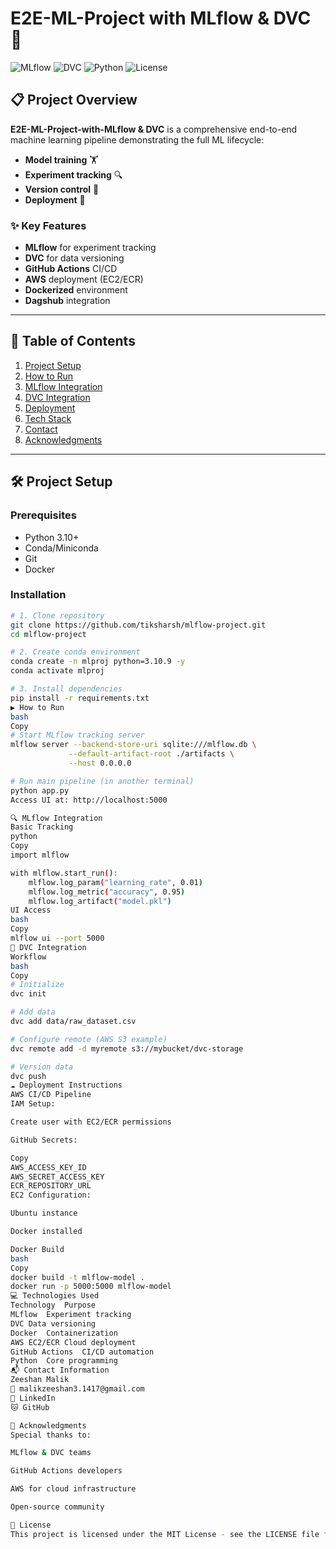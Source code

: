 # E2E-ML-Project with MLflow & DVC 🚀

![MLflow](https://img.shields.io/badge/MLflow-%23FF6F00.svg?style=for-the-badge&logo=mlflow&logoColor=white)
![DVC](https://img.shields.io/badge/DVC-%2395C93D.svg?style=for-the-badge&logo=dvc&logoColor=white)
![Python](https://img.shields.io/badge/python-3.10+-blue.svg)
![License](https://img.shields.io/badge/License-MIT-green.svg)

## 📋 Project Overview

**E2E-ML-Project-with-MLflow & DVC** is a comprehensive end-to-end machine learning pipeline demonstrating the full ML lifecycle:

- **Model training** 🏋️
- **Experiment tracking** 🔍
- **Version control** 🔄
- **Deployment** 🚀

### ✨ Key Features
- **MLflow** for experiment tracking
- **DVC** for data versioning
- **GitHub Actions** CI/CD
- **AWS** deployment (EC2/ECR)
- **Dockerized** environment
- **Dagshub** integration

---

## 📖 Table of Contents
1. [Project Setup](#-project-setup)
2. [How to Run](#-how-to-run)
3. [MLflow Integration](#-mlflow-integration)
4. [DVC Integration](#-dvc-integration) 
5. [Deployment](#-deployment-instructions)
6. [Tech Stack](#-technologies-used)
7. [Contact](#-contact-information)
8. [Acknowledgments](#-acknowledgments)

---

## 🛠️ Project Setup

### Prerequisites
- Python 3.10+
- Conda/Miniconda
- Git
- Docker

### Installation
```bash
# 1. Clone repository
git clone https://github.com/tiksharsh/mlflow-project.git
cd mlflow-project

# 2. Create conda environment
conda create -n mlproj python=3.10.9 -y
conda activate mlproj

# 3. Install dependencies
pip install -r requirements.txt
▶️ How to Run
bash
Copy
# Start MLflow tracking server
mlflow server --backend-store-uri sqlite:///mlflow.db \
             --default-artifact-root ./artifacts \
             --host 0.0.0.0

# Run main pipeline (in another terminal)
python app.py
Access UI at: http://localhost:5000

🔍 MLflow Integration
Basic Tracking
python
Copy
import mlflow

with mlflow.start_run():
    mlflow.log_param("learning_rate", 0.01)
    mlflow.log_metric("accuracy", 0.95)
    mlflow.log_artifact("model.pkl")
UI Access
bash
Copy
mlflow ui --port 5000
🔄 DVC Integration
Workflow
bash
Copy
# Initialize
dvc init

# Add data
dvc add data/raw_dataset.csv

# Configure remote (AWS S3 example)
dvc remote add -d myremote s3://mybucket/dvc-storage

# Version data
dvc push
☁️ Deployment Instructions
AWS CI/CD Pipeline
IAM Setup:

Create user with EC2/ECR permissions

GitHub Secrets:

Copy
AWS_ACCESS_KEY_ID
AWS_SECRET_ACCESS_KEY
ECR_REPOSITORY_URL
EC2 Configuration:

Ubuntu instance

Docker installed

Docker Build
bash
Copy
docker build -t mlflow-model .
docker run -p 5000:5000 mlflow-model
💻 Technologies Used
Technology	Purpose
MLflow	Experiment tracking
DVC	Data versioning
Docker	Containerization
AWS EC2/ECR	Cloud deployment
GitHub Actions	CI/CD automation
Python	Core programming
📬 Contact Information
Zeeshan Malik
📧 malikzeeshan3.1417@gmail.com
🔗 LinkedIn
🐱 GitHub

🙏 Acknowledgments
Special thanks to:

MLflow & DVC teams

GitHub Actions developers

AWS for cloud infrastructure

Open-source community

📜 License
This project is licensed under the MIT License - see the LICENSE file for details.
